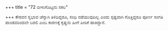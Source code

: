 +++
title = "72 ಬೀಳುಗೊಟ್ಟನು ಸಕಲ"

+++
ಕೌರವನ ಸ್ವಭಾವ ಚೆನ್ನಾಗಿ ತಿಳಿದಿದ್ದರೂ, ಸಂಧಿ ನಡೆಯುವುದಿಲ್ಲ ಎಂದು ಸ್ಪಷ್ಟವಾಗಿ ಗೊತ್ತಿದ್ದರೂ ಪೂರ್ಣ ಸಂಗತಿ ಪಾಂಡವರಿಂದಲೇ ಬರಲಿ ಎಂಬ ಕಾರಣಕ್ಕೆ ಕೃಷ್ಣನು ಹೀಗೆ ಪೀಠಿಕೆ ಹಾಕಿದ್ದಾನೆ.